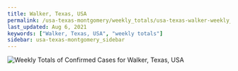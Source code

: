 ```yaml
---
title: Walker, Texas, USA
permalink: /usa-texas-montgomery/weekly_totals/usa-texas-walker-weekly_totals.html
last_updated: Aug 6, 2021
keywords: ["Walker, Texas, USA", "weekly totals"]
sidebar: usa-texas-montgomery_sidebar
---
```


![Weekly Totals of Confirmed Cases for Walker, Texas, USA](/covid_tracker/images/graphs/usa-texas-walker-weekly_totals_graph.png)
